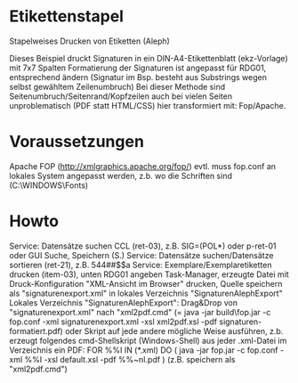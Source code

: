 Etikettenstapel
===============

Stapelweises Drucken von Etiketten (Aleph)

Dieses Beispiel druckt Signaturen in ein DIN-A4-Etikettenblatt (ekz-Vorlage) mit 7x7 Spalten
Formatierung der Signaturen ist angepasst für RDG01, entsprechend ändern (Signatur im Bsp. besteht aus Substrings wegen selbst gewähltem Zeilenumbruch)
Bei dieser Methode sind Seitenumbruch/Seitenrand/Kopfzeilen auch bei vielen Seiten unproblematisch (PDF statt HTML/CSS)
hier transformiert mit: Fop/Apache.

Voraussetzungen
===============
Apache FOP (http://xmlgraphics.apache.org/fop/)
evtl. muss fop.conf an lokales System angepasst werden, z.b. wo die Schriften sind (<directory>C:\WINDOWS\Fonts</directory>)

Howto 
=====
Service: Datensätze suchen CCL (ret-03), z.B. SIG=(POL*) oder p-ret-01 oder GUI Suche, Speichern (S.)
Service: Datensätze suchen/Datensätze sortieren (ret-21), z.B. 544##$$a
Service: Exemplare/Exemplaretiketten drucken (item-03), unten RDG01 angeben
Task-Manager, erzeugte Datei mit Druck-Konfiguration "XML-Ansicht im Browser" drucken, Quelle speichern als "signaturenexport.xml" in lokales Verzeichnis "SignaturenAlephExport"
Lokales Verzeichnis "SignaturenAlephExport": Drag&Drop von "signaturenexport.xml" nach "xml2pdf.cmd"
(= java -jar build\fop.jar -c fop.conf -xml signaturenexport.xml -xsl xml2pdf.xsl -pdf signaturen-formatiert.pdf)
oder Skript auf jede andere mögliche Weise ausführen, z.b. erzeugt folgendes cmd-Shellskript (Windows-Shell) aus jeder .xml-Datei im Verzeichnis ein PDF:
FOR %%I IN (*.xml) DO (
java -jar fop.jar -c fop.conf -xml %%I -xsl default.xsl -pdf %%~nI.pdf
)
(z.B. speichern als "xml2pdf.cmd")
